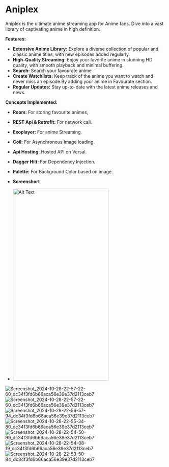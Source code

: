# Aniplex

Aniplex is the ultimate anime streaming app for Anime fans. Dive into a vast library of captivating anime in high definition. 

**Features:**

* **Extensive Anime Library:** Explore a diverse collection of popular and classic anime titles, with new episodes added regularly.
* **High-Quality Streaming:** Enjoy your favorite anime in stunning HD quality, with smooth playback and minimal buffering.
* **Search:** Search your favourate anime  
* **Create Watchlists:** Keep track of the anime you want to watch and never miss an episode.By adding your anime in Favourate section.
* **Regular Updates:** Stay up-to-date with the latest anime releases and news.


**Concepts Implemented:**

* **Room:** For storing favourite animes,
* **REST Api & Retrofit:** For network call.
* **Exoplayer:** For anime Streaming.
* **Coil:** For Asynchronous Image loading.
* **Api Hosting:** Hosted API on Versal.
* **Dagger Hilt:** For Dependency Injection.
* **Palette:** For Background Color based on image.

* **Screenshort**
* <img src="https://github.com/user-attachments/assets/4649cf4d-e434-44c7-b81e-314538b8c270" alt="Alt Text" width="300" height="600">
![Screenshot_2024-10-28-22-57-22-60_dc34f3fd6b66aca56e39e37d2113ceb7](https://github.com/user-attachments/assets/4649cf4d-e434-44c7-b81e-314538b8c270)
![Screenshot_2024-10-28-22-57-22-60_dc34f3fd6b66aca56e39e37d2113ceb7](https://github.com/user-attachments/assets/eb557ab0-d7c9-4b93-8f1e-e46f4b1a3c59)
![Screenshot_2024-10-28-22-56-57-94_dc34f3fd6b66aca56e39e37d2113ceb7](https://github.com/user-attachments/assets/a103e800-3e7b-49a5-aa94-be5bb6e63ac8)
![Screenshot_2024-10-28-22-55-34-80_dc34f3fd6b66aca56e39e37d2113ceb7](https://github.com/user-attachments/assets/45fabd6b-6880-43d8-88ba-b8a512a74e85)
![Screenshot_2024-10-28-22-54-50-99_dc34f3fd6b66aca56e39e37d2113ceb7](https://github.com/user-attachments/assets/4ffa4eac-7a54-46f3-a543-2ba81b367d5c)
![Screenshot_2024-10-28-22-54-08-19_dc34f3fd6b66aca56e39e37d2113ceb7](https://github.com/user-attachments/assets/a61d213a-05cf-4c94-b482-94c319dccdb7)
![Screenshot_2024-10-28-22-53-50-84_dc34f3fd6b66aca56e39e37d2113ceb7](https://github.com/user-attachments/assets/d0d191a0-0981-4d67-9ca9-976e58646089)
  


